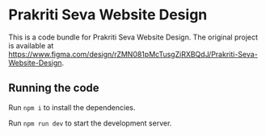 
  # Prakriti Seva Website Design

  This is a code bundle for Prakriti Seva Website Design. The original project is available at https://www.figma.com/design/rZMN081pMcTusgZiRXBQdJ/Prakriti-Seva-Website-Design.

  ## Running the code

  Run `npm i` to install the dependencies.

  Run `npm run dev` to start the development server.
  